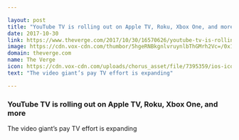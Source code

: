 ```yaml
---

layout: post
title: "YouTube TV is rolling out on Apple TV, Roku, Xbox One, and more"
date: 2017-10-30
link: https://www.theverge.com/2017/10/30/16570626/youtube-tv-is-rolling-out-on-apple-tv-roku-xbox-one-and-more
image: https://cdn.vox-cdn.com/thumbor/5hgeRNBkgnlvruynlbThGMrh2Vc=/0x146:2040x1214/fit-in/1200x630/cdn.vox-cdn.com/uploads/chorus_asset/file/9553513/akrales_171026_2093_0008_01.jpg
domain: theverge.com
name: The Verge
icon: https://cdn.vox-cdn.com/uploads/chorus_asset/file/7395359/ios-icon.0.png
text: "The video giant’s pay TV effort is expanding"

---
```


### YouTube TV is rolling out on Apple TV, Roku, Xbox One, and more

The video giant’s pay TV effort is expanding